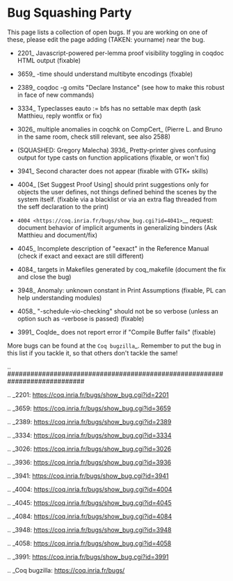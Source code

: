 Bug Squashing Party
===================

This page lists a collection of open bugs.  If you are working on one of these, please edit the page adding (TAKEN: yourname) near the bug.

* 2201_  Javascript-powered per-lemma proof visibility toggling in coqdoc HTML output (fixable)

* 3659_   -time should understand multibyte encodings (fixable)

* 2389_  coqdoc -g omits "Declare Instance" (see how to make this robust in face of new commands)

* 3334_  Typeclasses eauto := bfs has no settable max depth (ask Matthieu, reply wontfix or fix)

* 3026_  multiple anomalies in coqchk on CompCert_ (Pierre L. and Bruno in the same room, check still relevant, see also 2588)

* (SQUASHED: Gregory Malecha) 3936_  Pretty-printer gives confusing output for type casts on function applications (fixable, or won't fix)

* 3941_  Second character does not appear (fixable with GTK+ skills)

* 4004_  [Set Suggest Proof Using] should print suggestions only for objects the user defines, not things defined behind the scenes by the system itself.  (fixable via a blacklist or via an extra flag threaded from the seff declaration to the print)

* `4004 <https://coq.inria.fr/bugs/show_bug.cgi?id=4041>`__  request: document behavior of implicit arguments in generalizing binders (Ask Matthieu and document/fix)

* 4045_  Incomplete description of "eexact" in the Reference Manual (check if exact and eexact are still different)

* 4084_  targets in Makefiles generated by coq_makefile (document the fix and close the bug)

* 3948_  Anomaly: unknown constant in Print Assumptions (fixable, PL can help understanding modules)

* 4058_  "-schedule-vio-checking" should not be so verbose (unless an option such as -verbose is passed) (fixable)

* 3991_  CoqIde_ does not report error if "Compile Buffer fails" (fixable)

More bugs can be found at the `Coq bugzilla`_.  Remember to put the bug in this list if you tackle it, so that others don't tackle the same!

.. ############################################################################

.. _2201: https://coq.inria.fr/bugs/show_bug.cgi?id=2201

.. _3659: https://coq.inria.fr/bugs/show_bug.cgi?id=3659

.. _2389: https://coq.inria.fr/bugs/show_bug.cgi?id=2389

.. _3334: https://coq.inria.fr/bugs/show_bug.cgi?id=3334

.. _3026: https://coq.inria.fr/bugs/show_bug.cgi?id=3026

.. _3936: https://coq.inria.fr/bugs/show_bug.cgi?id=3936

.. _3941: https://coq.inria.fr/bugs/show_bug.cgi?id=3941

.. _4004: https://coq.inria.fr/bugs/show_bug.cgi?id=4004

.. _4045: https://coq.inria.fr/bugs/show_bug.cgi?id=4045

.. _4084: https://coq.inria.fr/bugs/show_bug.cgi?id=4084

.. _3948: https://coq.inria.fr/bugs/show_bug.cgi?id=3948

.. _4058: https://coq.inria.fr/bugs/show_bug.cgi?id=4058

.. _3991: https://coq.inria.fr/bugs/show_bug.cgi?id=3991

.. _Coq bugzilla: https://coq.inria.fr/bugs/

